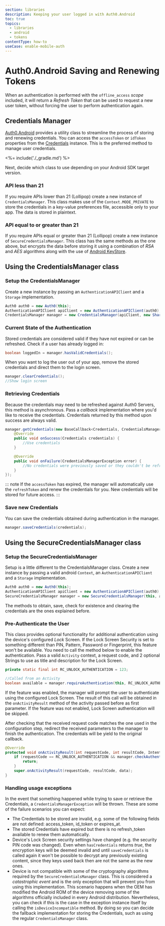 ```yaml
---
section: libraries
description: Keeping your user logged in with Auth0.Android
toc: true
topics:
  - libraries
  - android
  - tokens
contentType: how-to
useCase: enable-mobile-auth
---
```

# Auth0.Android Saving and Renewing Tokens

When an authentication is performed with the `offline_access` <dfn data-key="scope">scope</dfn> included, it will return a <dfn data-key="refresh-token">Refresh Token</dfn> that can be used to request a new user token, without forcing the user to perform authentication again.

## Credentials Manager

[Auth0.Android](https://github.com/auth0/Auth0.Android) provides a utility class to streamline the process of storing and renewing credentials. You can access the `accessToken` or `idToken` properties from the [Credentials](https://github.com/auth0/Auth0.Android/blob/master/auth0/src/main/java/com/auth0/android/result/Credentials.java) instance. This is the preferred method to manage user credentials.

<%= include('./_gradle.md') %>

Next, decide which class to use depending on your Android SDK target version.

### API less than 21

If you require APIs lower than 21 (Lollipop) create a new instance of `CredentialsManager`. This class makes use of the `Context.MODE_PRIVATE` to store the credentials in a key-value preferences file, accessible only to your app. The data is stored in plaintext.

### API equal to or greater than 21

If you require APIs equal or greater than 21 (Lollipop) create a new instance of `SecureCredentialsManager`. This class has the same methods as the one above, but encrypts the data before storing it using a combination of _RSA_ and _AES_ algorithms along with the use of [Android KeyStore](https://developer.android.com/reference/java/security/KeyStore.html).

## Using the CredentialsManager class

### Setup the CredentialsManager

Create a new instance by passing an `AuthenticationAPIClient` and a `Storage` implementation.

```java
Auth0 auth0 = new Auth0(this);
AuthenticationAPIClient apiClient = new AuthenticationAPIClient(auth0);
CredentialsManager manager = new CredentialsManager(apiClient, new SharedPreferencesStorage(this));
```

### Current State of the Authentication

Stored credentials are considered valid if they have not expired or can be refreshed. Check if a user has already logged in:

```java
boolean loggedIn = manager.hasValidCredentials();
```

When you want to log the user out of your app, remove the stored credentials and direct them to the login screen.

```java
manager.clearCredentials();
//Show login screen
```

### Retrieving Credentials

Because the credentials may need to be refreshed against Auth0 Servers, this method is asynchronous. Pass a <dfn data-key="callback">callback</dfn> implementation where you'd like to receive the credentials. Credentials returned by this method upon success are always valid.

```java
manager.getCredentials(new BaseCallback<Credentials, CredentialsManagerException>() {
    @Override
    public void onSuccess(Credentials credentials) {
        //Use credentials
    }

    @Override
    public void onFailure(CredentialsManagerException error) {
        //No credentials were previously saved or they couldn't be refreshed
    }
});
```

::: note
If the `accessToken` has expired, the manager will automatically use the `refreshToken` and renew the credentials for you. New credentials will be stored for future access.
:::

### Save new Credentials

You can save the credentials obtained during authentication in the manager.

```java
manager.saveCredentials(credentials);
```

## Using the SecureCredentialsManager class

### Setup the SecureCredentialsManager

Setup is a little different to the CredentialsManager class. Create a new instance by passing a valid android `Context`, an `AuthenticationAPIClient` and a `Storage` implementation.

```java
Auth0 auth0 = new Auth0(this);
AuthenticationAPIClient apiClient = new AuthenticationAPIClient(auth0);
SecureCredentialsManager manager = new SecureCredentialsManager(this, apiClient, new SharedPreferencesStorage(this));
```

The methods to obtain, save, check for existence and clearing the credentials are the ones explained before.

### Pre-Authenticate the User

This class provides optional functionality for additional authentication using the device's configured <dfn data-key="lock">Lock</dfn> Screen. If the Lock Screen Security is set to something different than PIN, Pattern, Password or Fingerprint, this feature won't be available. You need to call the method below to enable the authentication. Pass a valid `Activity` context, a request code, and 2 optional Strings to use as title and description for the Lock Screen.

```java
private static final int RC_UNLOCK_AUTHENTICATION = 123;

//Called from an Activity
boolean available = manager.requireAuthentication(this, RC_UNLOCK_AUTHENTICATION, getString(R.string.unlock_authentication_title), getString(R.string.unlock_authentication_description));
```

If the feature was enabled, the manager will prompt the user to authenticate using the configured Lock Screen. The result of this call will be obtained in the `onActivityResult` method of the activity passed before as first parameter. If the feature was not enabled, Lock Screen authentication will be skipped.

After checking that the received request code matches the one used in the configuration step, redirect the received parameters to the manager to finish the authentication. The credentials will be yield to the original callback.

```java
@Override
protected void onActivityResult(int requestCode, int resultCode, Intent data) {
    if (requestCode == RC_UNLOCK_AUTHENTICATION && manager.checkAuthenticationResult(requestCode, resultCode)) {
        return;
    }
    super.onActivityResult(requestCode, resultCode, data);
}
```

### Handling usage exceptions

In the event that something happened while trying to save or retrieve the Credentials, a `CredentialsManagerException` will be thrown. These are some of the failure scenarios you can expect:

- The Credentials to be stored are invalid, e.g. some of the following fields are not defined: access_token, id_token or expires_at.
- The stored Credentials have expired but there is no refresh_token available to renew them automatically.
- Device's Lock Screen security settings have changed (e.g. the security PIN code was changed). Even when `hasCredentials` returns _true_, the encryption keys will be deemed invalid and until `saveCredentials` is called again it won't be possible to decrypt any previously existing content, since they keys used back then are not the same as the new ones.
- Device is not compatible with some of the cryptography algorithms required by the `SecureCredentialsManager` class. This is considered a _catastrophic event_ and is the only exception that will prevent you from using this implementation. This scenario happens when the OEM has modified the Android ROM of the device removing some of the algorithms officially included in every Android distribution. Nevertheless, you can check if this is the case in the exception instance itself by calling the `isDeviceIncompatible` method. By doing so you can decide the fallback implementation for storing the Credentials, such as using the regular `CredentialsManager` class.
